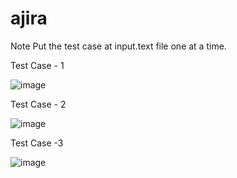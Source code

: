 # ajira
Note
Put the test case at input.text file one at a time.

Test Case - 1

![image](https://user-images.githubusercontent.com/53176452/169521654-ac59e2b0-4a84-447e-8d2c-06683274685e.png)

Test Case - 2

![image](https://user-images.githubusercontent.com/53176452/169521805-ffb578f9-2db2-44aa-8ef9-a489e1069b9f.png)

Test Case -3

![image](https://user-images.githubusercontent.com/53176452/169521945-1cb647d3-6797-48d7-9871-55beb7e620bd.png)

